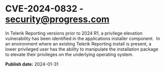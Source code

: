 # CVE-2024-0832 - security@progress.com

In Telerik Reporting versions prior to 2024 R1, a privilege elevation vulnerability has been identified in the applications installer component.  In an environment where an existing Telerik Reporting install is present, a lower privileged user has the ability to manipulate the installation package to elevate their privileges on the underlying operating system.

**Publish date:** 2024-01-31
